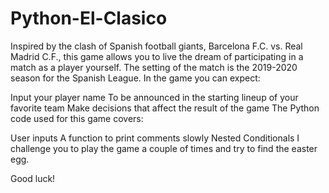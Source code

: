 # Python-El-Clasico

Inspired by the clash of Spanish football giants, Barcelona F.C. vs. Real Madrid C.F., this game allows you to live the dream of participating in a match as a player yourself. The setting of the match is the 2019-2020 season for the Spanish League. In the game you can expect:

Input your player name
To be announced in the starting lineup of your favorite team
Make decisions that affect the result of the game
The Python code used for this game covers:

User inputs
A function to print comments slowly
Nested Conditionals
I challenge you to play the game a couple of times and try to find the easter egg.

Good luck!
